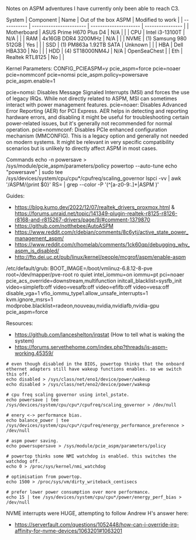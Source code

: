 Notes on ASPM adventures 
I have currently only been able to reach C3.

System
| Component   | Name                    |  Out of the box ASPM  | Modified to work |
| ----------- | ----------------------- | --------------------- | ---------------- |
| Motherboard | ASUS Prime H670 Plus D4 | N/A                   |                  |
| CPU         | Intel i3-13100T         | N/A                   |                  |
| RAM         | 4x16GB DDR4 3200MHz     | N/A                   |                  |
| NVME        | (1) Samsung 980 512GB   | Yes                   |                  |
| SSD         | (1)  PM863a 1.92TB SATA | Unknown               |                  |
| HBA         | Dell HBA330             | No                    |                  |
| HDD         | (4) ST18000NM4J         | N/A                   | OpenSeaChest     |
| Eth         | Realtek RTL8125         | No                    |                  |

Kernel Parameters:
CONFIG_PCIEASPM=y
pcie_aspm=force
pcie=noaer
pcie=nommconf
pcie=nomsi
pcie_aspm.policy=powersave
pcie_aspm.enable=1

pcie=nomsi: Disables Message Signaled Interrupts (MSI) and forces the use of legacy IRQs. While not directly related to ASPM, MSI can sometimes interact with power management features.
pcie=noaer: Disables Advanced Error Reporting (AER) for PCI Express. AER helps in detecting and reporting hardware errors, and disabling it might be useful for troubleshooting certain power-related issues, but it's generally not recommended for normal operation.
pcie=nommconf: Disables PCIe enhanced configuration mechanism (MMCONFIG). This is a legacy option and generally not needed on modern systems. It might be relevant in very specific compatibility scenarios but is unlikely to directly affect ASPM in most cases.

Commands 
echo -n powersave > /sys/module/pcie_aspm/parameters/policy
powertop --auto-tune
echo "powersave" | sudo tee /sys/devices/system/cpu/cpu*/cpufreq/scaling_governor
lspci -vv | awk '/ASPM/{print $0}' RS= | grep --color -P '(^[a-z0-9:.]+|ASPM )'

Guides:
- https://blog.kumo.dev/2022/12/07/realtek_drivers_proxmox.html & https://forums.unraid.net/topic/141349-plugin-realtek-r8125-r8126-r8168-and-r815267-drivers/page/9/#comment-1379870
- https://github.com/notthebee/AutoASPM
- https://www.reddit.com/r/debian/comments/8c6ytj/active_state_power_management_aspm/
- https://www.reddit.com/r/homelab/comments/1ck60qp/debugging_why_aspm_is_disabled/
- http://ftp.dei.uc.pt/pub/linux/kernel/people/mcgrof/aspm/enable-aspm

/etc/default/grub:
BOOT_IMAGE=/boot/vmlinuz-6.8.12-8-pve root=/dev/mapper/pve-root ro quiet intel_iommu=on iommu=pt pci=noaer pcie_acs_override=downstream,multifunction initcall_blacklist=sysfb_init video=simplefb:off video=vesafb:off video=efifb:off video=vesa:off disable_vga=1 vfio_iommu_type1.allow_unsafe_interrupts=1 kvm.ignore_msrs=1 modprobe.blacklist=radeon,nouveau,nvidia,nvidiafb,nvidia-gpu pcie_aspm=force


Resources:
- https://github.com/lanceshelton/irqstat (How to tell what is waking the system)
- https://forums.servethehome.com/index.php?threads/is-aspm-working.45359/
```
# even though disabled in the BIOS, powertop thinks that the onboard ethernet adapters still have wakeup functions enables. so we switch this off.
echo disabled > /sys/class/net/eno1/device/power/wakeup
echo disabled > /sys/class/net/eno2/device/power/wakeup

# cpu freq scaling governor using intel_pstate.
echo powersave | tee /sys/devices/system/cpu/cpu*/cpufreq/scaling_governor > /dev/null

# enery <-> performance bias.
echo balance_power | tee /sys/devices/system/cpu/cpu*/cpufreq/energy_performance_preference > /dev/null

# aspm power saving.
echo powersupersave > /sys/module/pcie_aspm/parameters/policy

# powertop thinks some NMI watchdog is enabled. this switches the watchdog off.
echo 0 > /proc/sys/kernel/nmi_watchdog

# optimisation from powertop.
echo 1500 > /proc/sys/vm/dirty_writeback_centisecs

# prefer lower power consumption over more performance.
echo 15 | tee /sys/devices/system/cpu/cpu*/power/energy_perf_bias > /dev/null
```


NVME interrupts were HUGE, attempting to follow Andrew H's answer here: 
- https://serverfault.com/questions/1052448/how-can-i-override-irq-affinity-for-nvme-devices/1063201#1063201
